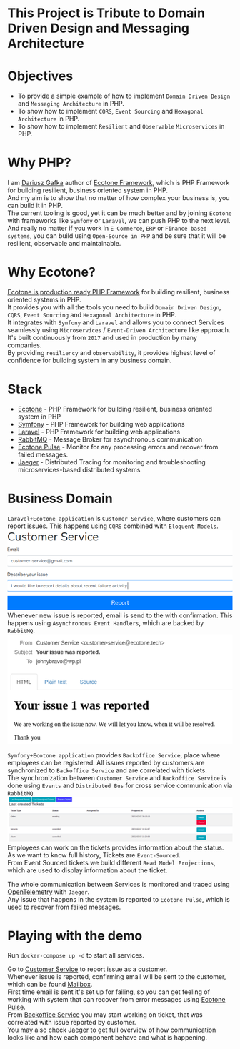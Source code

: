 # This Project is Tribute to Domain Driven Design and Messaging Architecture

# Objectives

- To provide a simple example of how to implement `Domain Driven Design` and `Messaging Architecture` in PHP.  
- To show how to implement `CQRS`, `Event Sourcing` and `Hexagonal Architecture` in PHP.
- To show how to implement `Resilient` and `Observable` `Microservices` in PHP.

# Why PHP?

I am [Dariusz Gafka](https://medium.com/@dariuszgafka) author of [Ecotone Framework](https://docs.ecotone.tech/), which is PHP Framework for building resilient, business oriented system in PHP.    
And my aim is to show that no matter of how complex your business is, you can build it in PHP.    
The current tooling is good, yet it can be much better and by joining `Ecotone` with frameworks like `Symfony` or `Laravel`, we can push PHP to the next level.
And really no matter if you work in `E-Commerce`, `ERP` or `Finance based systems`, you can build using `Open-Source in PHP` and be sure that it will be resilient, observable and maintainable.

# Why Ecotone?

[Ecotone is production ready PHP Framework](https://medium.com/dev-genius/building-reactive-message-driven-systems-in-php-ba185697becf) for building resilient, business oriented systems in PHP.    
It provides you with all the tools you need to build `Domain Driven Design`, `CQRS`, `Event Sourcing` and `Hexagonal Architecture` in PHP.    
It integrates with `Symfony` and `Laravel` and allows you to connect Services seamlessly using `Microservices` / `Event-Driven Architecture` like approach.  
It's built continuously from `2017` and used in production by many companies.  
By providing `resiliency` and `observability`, it provides highest level of confidence for building system in any business domain.

# Stack

- [Ecotone](https://docs.ecotone.tech/) - PHP Framework for building resilient, business oriented system in PHP
- [Symfony](https://symfony.com/) - PHP Framework for building web applications
- [Laravel](https://laravel.com/) - PHP Framework for building web applications
- [RabbitMQ](https://www.rabbitmq.com/) - Message Broker for asynchronous communication
- [Ecotone Pulse](https://docs.ecotone.tech/modules/ecotone-pulse) - Monitor for any processing errors and recover from failed messages.
- [Jaeger](https://www.jaegertracing.io/) - Distributed Tracing for monitoring and troubleshooting microservices-based distributed systems

# Business Domain

`Laravel+Ecotone application` is `Customer Service`, where customers can report issues. This happens using `CQRS` combined with `Eloquent Models`.  
![Laravel CQRS](documentation/customer-service.png "Laravel CQRS")  
Whenever new issue is reported, email is send to the with confirmation. This happens using `Asynchronous Event Handlers`, which are backed by `RabbitMQ`.     
![Laravel asynchronous event handling](documentation/issue-reported.png "Laravel asynchronous events")

`Symfony+Ecotone application` provides `Backoffice Service`, place where employees can be registered.
All issues reported by customers are synchronized to `Backoffice Service` and are correlated with tickets.  
The synchronization between `Customer Service` and `Backoffice Service` is done using `Events` and `Distributed Bus` for cross service communication via `RabbitMQ`.  
![Symfony Microservice](documentation/ddd-cqrs-event-sourcing-php-hexagonal-architecture.png "Symfony Microservice")
Employees can work on the tickets provides information about the status. As we want to know full history, Tickets are `Event-Sourced`.    
From Event Sourced tickets we build different `Read Model Projections`, which are used to display information about the ticket.  

The whole communication between Services is monitored and traced using [OpenTelemetry](https://opentelemetry.io/) with `Jaeger`.  
Any issue that happens in the system is reported to `Ecotone Pulse`, which is used to recover from failed messages.  

# Playing with the demo

Run `docker-compose up -d` to start all services.  

Go to [Customer Service](http://localhost:3000/) to report issue as a customer.   
Whenever issue is reported, confirming email will be sent to the customer, which can be found [Mailbox](http://localhost:3004/).   
First time email is sent it's set up for failing, so you can get feeling of working with system that can recover from error messages using [Ecotone Pulse](http://localhost:3006/service/customer_service).  
From [Backoffice Service](http://localhost:3001/prepared-tickets) you may start working on ticket, that was correlated with issue reported by customer.  
You may also check [Jaeger](http://localhost:3007/) to get full overview of how communication looks like and how each component behave and what is happening.